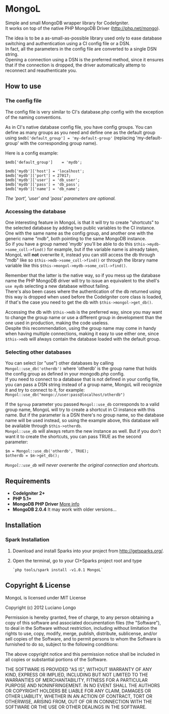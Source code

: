MongoL
======

Simple and small MongoDB wrapper library for CodeIgniter.  
It works on top of the native PHP MongoDB Driver (http://php.net/mongo).

The idea is to be a as-small-as-possible library used only to ease database
switching and authentication using a CI config file or a DSN.  
In fact, all the parameters in the config file are converted to a single DSN
string.  
Opening a connection using a DSN is the preferred method, since it ensures that
if the connection is dropped, the driver automatically attemp to reconnect and
reauthenticate you.

How to use
----------

### The config file

The config file is very similar to CI's database.php config with the exception
of the naming conventions.

As in CI's native database config file, you have config groups. You can define
as many groups as you need and define one as the default group using
`$mdb['default_group'] = 'my-default-group'` (replacing 'my-default-group' with
the corresponding group name).

Here is a config example:

    $mdb['default_group']    = 'mydb';
    
    $mdb['mydb']['host'] = 'localhost';
    $mdb['mydb']['port'] = 27017;
    $mdb['mydb']['user'] = 'db_user';
    $mdb['mydb']['pass'] = 'db_pass';
    $mdb['mydb']['name'] = 'db_name';

_The 'port', 'user' and 'pass' parameters are optional._

### Accessing the database

One interesting feature in MongoL is that it will try to create "shortcuts" to
the selected database by adding two public variables to the CI instance. One
with the same name as the config group, and another one with the generic name
_"mdb"_, both pointing to the same MongoDB instance.  
So if you have a group named 'mydb' you'll be able to do this
`$this->mydb->some_coll->find()` for example, but if the variable name is
already taken, MongoL will **not** overwrite it, instead you can still access
the db through "mdb" like so `$this->mdb->some_coll->find()` or through the
library name variable like this `$this->mongol->mydb->some_coll->find()`.

Remember that the latter is the native way, so if you mess up the database name
the PHP MongoDB driver will try to issue an equivalent to the shell's `use mydb`
selecting a new database without failing.  
There's also been cases where the authentication of the db returned using this
way is dropped when used before the CodeIgniter core class is loaded, if that's
the case you need to get the db with `$this->mongol->get_db()`.

Accessing the db with `$this->mdb` is the preferred way, since you may want to
change the group name or use a different group in development than the one used
in production, making the code useless.  
Despite this recommendation, using the group name may come in handy when having
multiple connections, making it easy to use either one, since `$this->mdb` will
always contain the database loaded with the default group.

### Selecting other databases

You can select (or "use") other databases by calling `Mongol::use_db('otherdb')`
where 'otherdb' is the group name that holds the config group as defined in your
mongodb.php config.  
If you need to connect to a database that is not defined in your config file,
you can pass a DSN string instead of a group name, MongoL will recognize it and
try to connect to it, for example:
`Mongol::use_db("mongo://user:pass@localhost/otherdb")`

If the `$group` parameter you passed `Mongol::use_db` corresponds to a valid
group name, MongoL will try to create a shortcut in CI instance with this name.
But if the parameter is a DSN there's no group name, so the database name will
be used instead, so using the example above, this database will be available
through `$this->otherdb`.  
`Mongol::use_db` will always return the new instance as well. But if you don't
want it to create the shortcuts, you can pass TRUE as the second parameter:

    $m = Mongol::use_db('otherdb', TRUE);
    $otherdb = $m->get_db();

_`Mongol::use_db` will never overwrite the original connection and shortcuts._

Requirements
------------

* **CodeIgniter 2+**
* **PHP 5.1+**
* **MongoDB PHP Driver** [More info](http://php.net/mongo)
* **MongoDB 2.0.4** It may work with older versions...

Installation
------------

### Spark Installation

1.  Download and install Sparks into your project from http://getsparks.org/.
2.  Open the terminal, go to your CI+Sparks project root and type  
        
        `php tools/spark install -v1.0.1 MongoL`
        
Copyright & License
-------------------

MongoL is licensed under MIT License

Copyright (c) 2012 Luciano Longo

Permission is hereby granted, free of charge, to any person obtaining a copy of
this software and associated documentation files (the "Software"), to deal in
the Software without restriction, including without limitation the rights to
use, copy, modify, merge, publish, distribute, sublicense, and/or sell copies of
the Software, and to permit persons to whom the Software is furnished to do so,
subject to the following conditions:

The above copyright notice and this permission notice shall be included in all
copies or substantial portions of the Software.

THE SOFTWARE IS PROVIDED "AS IS", WITHOUT WARRANTY OF ANY KIND, EXPRESS OR
IMPLIED, INCLUDING BUT NOT LIMITED TO THE WARRANTIES OF MERCHANTABILITY, FITNESS
FOR A PARTICULAR PURPOSE AND NONINFRINGEMENT. IN NO EVENT SHALL THE AUTHORS OR
COPYRIGHT HOLDERS BE LIABLE FOR ANY CLAIM, DAMAGES OR OTHER LIABILITY, WHETHER
IN AN ACTION OF CONTRACT, TORT OR OTHERWISE, ARISING FROM, OUT OF OR IN
CONNECTION WITH THE SOFTWARE OR THE USE OR OTHER DEALINGS IN THE SOFTWARE.

